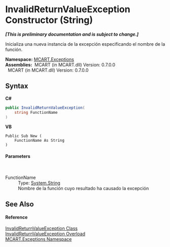 # InvalidReturnValueException Constructor (String)
 _**\[This is preliminary documentation and is subject to change.\]**_

Inicializa una nueva instancia de la excepción especificando el nombre de la función.

**Namespace:**&nbsp;<a href="36e6166c-cb29-ee06-1b8a-ebc61fae7b0a">MCART.Exceptions</a><br />**Assemblies:**&nbsp;&nbsp;MCART (in MCART.dll) Version: 0.7.0.0<br />&nbsp;&nbsp;MCART (in MCART.dll) Version: 0.7.0.0<br />

## Syntax

**C#**<br />
``` C#
public InvalidReturnValueException(
	string FunctionName
)
```

**VB**<br />
``` VB
Public Sub New ( 
	FunctionName As String
)
```


#### Parameters
&nbsp;<dl><dt>FunctionName</dt><dd>Type: <a href="http://msdn2.microsoft.com/es-es/library/s1wwdcbf" target="_blank">System.String</a><br />Nombre de la función cuyo resultado ha causado la excepción</dd></dl>

## See Also


#### Reference
<a href="15aea19d-4717-2b58-e425-1f41ed060882">InvalidReturnValueException Class</a><br /><a href="c84d71fd-9491-611d-6094-92ea8cf219d7">InvalidReturnValueException Overload</a><br /><a href="36e6166c-cb29-ee06-1b8a-ebc61fae7b0a">MCART.Exceptions Namespace</a><br />